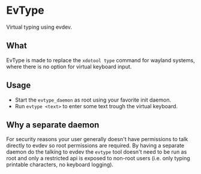 # EvType

Virtual typing using evdev.

## What

EvType is made to replace the `xdotool type` command for wayland systems, where there is no option for virtual keyboard input.

## Usage

- Start the `evtype_daemon` as root using your favorite init daemon.
- Run `evtype <text>` to enter some text trough the virtual keyboard.

## Why a separate daemon

For security reasons your user generally doesn't have permissions to talk directly to evdev so root permissions are required.
By having a separate daemon do the talking to evdev the `evtype` tool doesn't need to be run as root and only a restricted api
is exposed to non-root users (i.e. only typing printable characters, no keyboard logging). 